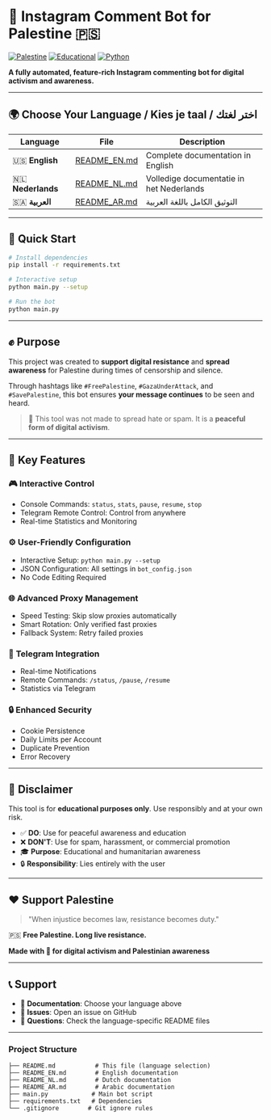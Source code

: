 # 📣 Instagram Comment Bot for Palestine 🇵🇸

[![Palestine](https://img.shields.io/badge/Support-Palestine-green?style=for-the-badge&logo=heart)](https://www.palestine.org)
[![Educational](https://img.shields.io/badge/Purpose-Educational-blue?style=for-the-badge)](https://github.com)
[![Python](https://img.shields.io/badge/Python-3.8+-blue?style=for-the-badge&logo=python)](https://python.org)

**A fully automated, feature-rich Instagram commenting bot for digital activism and awareness.**

---

## 🌍 Choose Your Language / Kies je taal / اختر لغتك

| Language | File | Description |
|----------|------|-------------|
| 🇺🇸 **English** | [README_EN.md](README_EN.md) | Complete documentation in English |
| 🇳🇱 **Nederlands** | [README_NL.md](README_NL.md) | Volledige documentatie in het Nederlands |
| 🇸🇦 **العربية** | [README_AR.md](README_AR.md) | التوثيق الكامل باللغة العربية |

---

## 🚀 Quick Start

```bash
# Install dependencies
pip install -r requirements.txt

# Interactive setup
python main.py --setup

# Run the bot
python main.py
```

---

## ✊ Purpose

This project was created to **support digital resistance** and **spread awareness** for Palestine during times of censorship and silence.

Through hashtags like `#FreePalestine`, `#GazaUnderAttack`, and `#SavePalestine`, this bot ensures **your message continues** to be seen and heard.

> 🛑 This tool was not made to spread hate or spam. It is a **peaceful form of digital activism**.

---

## 🚀 Key Features

### 🎮 **Interactive Control**
- Console Commands: `status`, `stats`, `pause`, `resume`, `stop`
- Telegram Remote Control: Control from anywhere
- Real-time Statistics and Monitoring

### ⚙️ **User-Friendly Configuration**
- Interactive Setup: `python main.py --setup`
- JSON Configuration: All settings in `bot_config.json`
- No Code Editing Required

### 🌐 **Advanced Proxy Management**
- Speed Testing: Skip slow proxies automatically
- Smart Rotation: Only verified fast proxies
- Fallback System: Retry failed proxies

### 📱 **Telegram Integration**
- Real-time Notifications
- Remote Commands: `/status`, `/pause`, `/resume`
- Statistics via Telegram

### 🔒 **Enhanced Security**
- Cookie Persistence
- Daily Limits per Account
- Duplicate Prevention
- Error Recovery

---

## 📜 Disclaimer

This tool is for **educational purposes only**. Use responsibly and at your own risk.

- ✅ **DO**: Use for peaceful awareness and education
- ❌ **DON'T**: Use for spam, harassment, or commercial promotion
- 🎓 **Purpose**: Educational and humanitarian awareness
- 🔒 **Responsibility**: Lies entirely with the user

---

## ❤️ Support Palestine

> "When injustice becomes law, resistance becomes duty."

🇵🇸 **Free Palestine. Long live resistance.**

**Made with 💚 for digital activism and Palestinian awareness**

---

## 📞 Support

- 📖 **Documentation**: Choose your language above
- 🐛 **Issues**: Open an issue on GitHub
- 💬 **Questions**: Check the language-specific README files

---

### Project Structure

```
├── README.md           # This file (language selection)
├── README_EN.md        # English documentation
├── README_NL.md        # Dutch documentation  
├── README_AR.md        # Arabic documentation
├── main.py            # Main bot script
├── requirements.txt   # Dependencies
└── .gitignore        # Git ignore rules
```